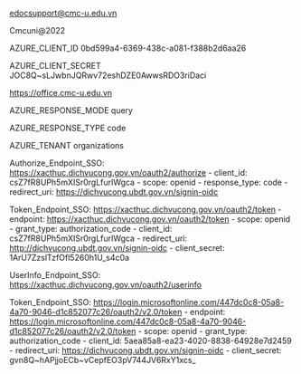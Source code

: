 edocsupport@cmc-u.edu.vn

Cmcuni@2022

AZURE_CLIENT_ID
0bd599a4-6369-438c-a081-f388b2d6aa26

AZURE_CLIENT_SECRET
JOC8Q~sLJwbnJQRwv72eshDZE0AwwsRDO3riDaci

https://office.cmc-u.edu.vn

AZURE_RESPONSE_MODE
query

AZURE_RESPONSE_TYPE
code

AZURE_TENANT
organizations

<!-- /// PRODUCT /// -->

Authorize_Endpoint_SSO: https://xacthuc.dichvucong.gov.vn/oauth2/authorize
    - client_id: csZ7fR8UPh5mXISr0rgLfurIWgca
    - scope: openid
    - response_type: code
    - redirect_uri: https://dichvucong.ubdt.gov.vn/signin-oidc

Token_Endpoint_SSO: https://xacthuc.dichvucong.gov.vn/oauth2/token
    - endpoint: https://xacthuc.dichvucong.gov.vn/oauth2/token
    - scope: openid
    - grant_type: authorization_code
    - client_id: csZ7fR8UPh5mXISr0rgLfurIWgca
    - redirect_uri: http://dichvucong.ubdt.gov.vn/signin-oidc
    - client_secret: 1ArU7ZzslTzfOfl5260h1U_s4c0a

UserInfo_Endpoint_SSO: https://xacthuc.dichvucong.gov.vn/oauth2/userinfo
    
<!-- /// TESTING /// -->

Token_Endpoint_SSO: https://login.microsoftonline.com/447dc0c8-05a8-4a70-9046-d1c852077c26/oauth2/v2.0/token
    - endpoint: https://login.microsoftonline.com/447dc0c8-05a8-4a70-9046-d1c852077c26/oauth2/v2.0/token
    - scope: openid
    - grant_type: authorization_code
    - client_id: 5aea85a8-ea23-4020-8838-64928e7d2459
    - redirect_uri: https://dichvucong.ubdt.gov.vn/signin-oidc
    - client_secret: gvn8Q~hAPjjoECb~vCepfEO3pV744JV6RxY1xcs_